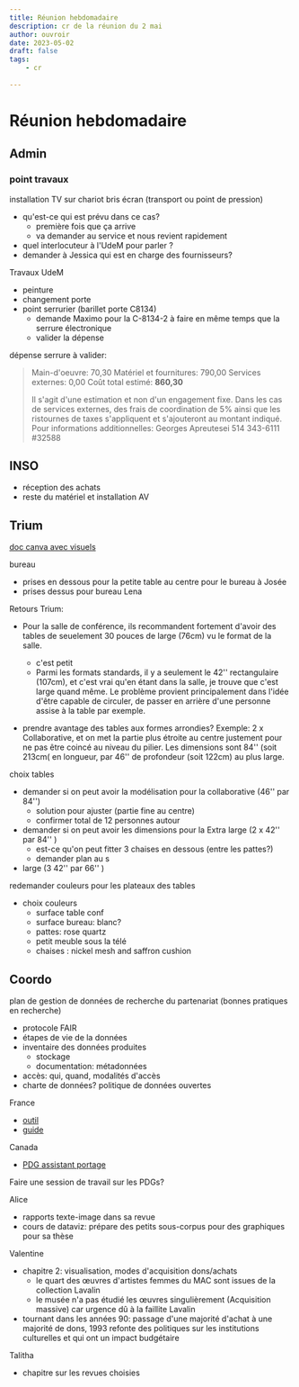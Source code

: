 ```yaml
---
title: Réunion hebdomadaire
description: cr de la réunion du 2 mai
author: ouvroir
date: 2023-05-02
draft: false
tags:
    - cr
    
---
```

# Réunion hebdomadaire

## Admin

### point travaux 
installation TV sur chariot
bris écran (transport ou point de pression)
- qu'est-ce qui est prévu dans ce cas?
    - première fois que ça arrive
    - va demander au service et nous revient rapidement 
- quel interlocuteur à l'UdeM pour parler ? 
- demander à Jessica qui est en charge des fournisseurs? 

Travaux UdeM
- peinture 
- changement porte
- point serrurier (barillet porte C8134)
    - demande Maximo pour la C-8134-2 à faire en même temps que la serrure électronique
    - valider la dépense

dépense serrure à valider:

> Main-d'oeuvre:  70,30
> Matériel et fournitures:  790,00
> Services externes: 0,00
> Coût total estimé: **860,30**
>
> Il s'agit d'une estimation et non d'un engagement fixe.  Dans les cas de services externes, des frais de coordination de 5% ainsi que les ristournes de taxes s'appliquent et s'ajouteront au montant indiqué.
> Pour informations additionnelles:
> Georges Apreutesei
> 514 343-6111 #32588


## INSO
- réception des achats
- reste du matériel et installation AV


## Trium
[doc canva avec visuels](https://www.canva.com/design/DAFQ6RvE8yA/uNW5vvRlXvvX4EKlBS5dEw/edit)

bureau
- prises en dessous pour la petite table au centre pour le bureau à Josée
- prises dessus pour bureau Lena

Retours Trium:
- Pour la salle de conférence, ils recommandent fortement d'avoir des tables de seuelement 30 pouces de large (76cm) vu le format de la salle. 
    - c'est petit
    - Parmi les formats standards, il y a seulement le 42'' rectangulaire (107cm), et c'est vrai qu'en étant dans la salle, je trouve que c'est large quand même. Le problème provient principalement dans l'idée d'être capable de circuler, de passer en arrière d'une personne assise à la table par exemple.

- prendre avantage des tables aux formes arrondies?
Exemple: 2 x Collaborative, et on met la partie plus étroite au centre justement pour ne pas être coincé au niveau du pilier. Les dimensions sont 84'' (soit 213cm( en longueur, par 46'' de profondeur (soit 122cm) au plus large. 

choix tables
- demander si on peut avoir la modélisation pour la collaborative (46'' par 84'')
    - solution pour ajuster (partie fine au centre)
    - confirmer total de 12 personnes autour
- demander si on peut avoir les dimensions pour la Extra large (2 x 42'' par 84'' )
    - est-ce qu'on peut fitter 3 chaises en dessous (entre les pattes?)
    - demander plan au s
- large (3 42'' par 66'' )

redemander couleurs pour les plateaux des tables

- choix couleurs
    - surface table conf
    - surface bureau: blanc?
    - pattes: rose quartz
    - petit meuble sous la télé
    - chaises : nickel mesh and saffron cushion


## Coordo

plan de gestion de données de recherche du partenariat (bonnes pratiques en recherche)
- protocole FAIR 
- étapes de vie de la données
- inventaire des données produites
    - stockage
    - documentation: métadonnées
- accès: qui, quand, modalités d'accès
- charte de données? politique de données ouvertes

France
- [outil](https://dmp.opidor.fr/)
- [guide](https://www.enseignementsup-recherche.gouv.fr/fr/le-plan-national-pour-la-science-ouverte-2021-2024-vers-une-generalisation-de-la-science-ouverte-en-48525)

Canada
- [PDG assistant portage](https://assistant.portagenetwork.ca/)

Faire une session de travail sur les PDGs? 

Alice 
- rapports texte-image dans sa revue
- cours de dataviz: prépare des petits sous-corpus pour des graphiques pour sa thèse

Valentine
- chapitre 2: visualisation, modes d'acquisition dons/achats
    - le quart des œuvres d'artistes femmes du MAC sont issues de la collection Lavalin
    - le musée n'a pas étudié les œuvres singulièrement (Acquisition massive) car urgence dû à la faillite Lavalin
- tournant dans les années 90: passage d'une majorité d'achat à une majorité de dons, 1993 refonte des politiques sur les institutions culturelles et qui ont un impact budgétaire

Talitha
- chapitre sur les revues choisies